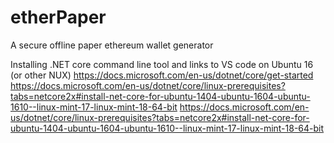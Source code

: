 # etherPaper
A secure offline paper ethereum wallet generator

Installing .NET core command line tool and links to VS code on Ubuntu 16 (or other NUX)
https://docs.microsoft.com/en-us/dotnet/core/get-started
https://docs.microsoft.com/en-us/dotnet/core/linux-prerequisites?tabs=netcore2x#install-net-core-for-ubuntu-1404-ubuntu-1604-ubuntu-1610--linux-mint-17-linux-mint-18-64-bit
https://docs.microsoft.com/en-us/dotnet/core/linux-prerequisites?tabs=netcore2x#install-net-core-for-ubuntu-1404-ubuntu-1604-ubuntu-1610--linux-mint-17-linux-mint-18-64-bit


